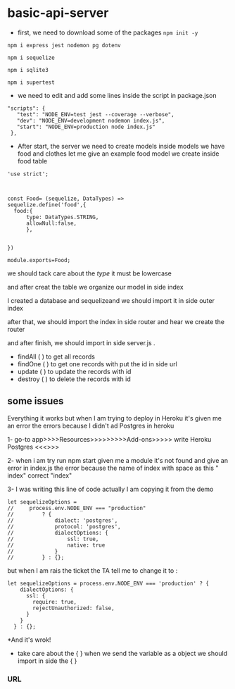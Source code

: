 # basic-api-server
- first, we need to download some of the packages
 `npm init -y` 

 `npm i express jest nodemon pg dotenv`

 `npm i sequelize`

 `npm i sqlite3`

 `npm i supertest`

 - we need to edit and add some lines inside the script in package.json

 ```
 "scripts": {
    "test": "NODE_ENV=test jest --coverage --verbose",
    "dev": "NODE_ENV=development nodemon index.js",
    "start": "NODE_ENV=production node index.js"
  },
 ```
 
  - After start, the server we need to create models inside models we have food and clothes
  let me give an example food model we create inside food table 

  ```
  'use strict';



const Food= (sequelize, DataTypes) =>
sequelize.define('food',{
    food:{
        type: DataTypes.STRING,
        allowNull:false,
        },


})
 
module.exports=Food;
```

we should tack care about the *type* it must be lowercase 

and after creat the table we organize our model in side index

I created a database and sequelizeand we should import it in side outer index

after that, we should import the index in side router and hear we create the router

and after finish, we should import in side server.js .

- findAll  (  ) to get all records
- findOne  (  ) to get one records with put the id in side url
- update  (  ) to update the records with id
- destroy  (  ) to delete the records with id

## some issues 
Everything it works but when I am trying to deploy in Heroku it's given me an error
the errors because I didn't ad Postgres in heroku

1- go-to app>>>>Resources>>>>>>>>>Add-ons>>>>> write 
Heroku Postgres <<<<added>>>>

2- when i am try run npm start given me a module it's not found and give an error in index.js
the error because the name of index with space as this " index" correct "index"


3- I was writing this line of code actually I am copying it from the demo

```
let sequelizeOptions =
//     process.env.NODE_ENV === "production"
//         ? {
//             dialect: 'postgres',
//             protocol: 'postgres',
//             dialectOptions: {
//                 ssl: true,
//                 native: true
//             }
//         } : {};
```

but when I am rais the ticket the TA tell me to change it to :
```
let sequelizeOptions = process.env.NODE_ENV === 'production' ? {
    dialectOptions: {
      ssl: {
        require: true,
        rejectUnauthorized: false,
      }
    }
  } : {};
```
*And it's wrok!

* take care about the { } when we send the variable as a object we should import in side the { }

 ### URL

 []()
 []()
 []()

